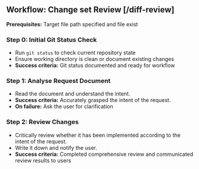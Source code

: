 ## Workflow: Change set Review [/diff-review]

**Prerequisites:** Target file path specified and file exist

### Step 0: Initial Git Status Check

- Run `git status` to check current repository state
- Ensure working directory is clean or document existing changes
- **Success criteria:** Git status documented and ready for workflow

### Step 1: Analyse Request Document

- Read the document and understand the intent.
- **Success criteria:** Accurately grasped the intent of the request.
- **On failure:** Ask the user for clarification

### Step 2: Review Changes

- Critically review whether it has been implemented according to the intent of the request.
- Write it down and notify the user.
- **Success criteria:** Completed comprehensive review and communicated review results to users

